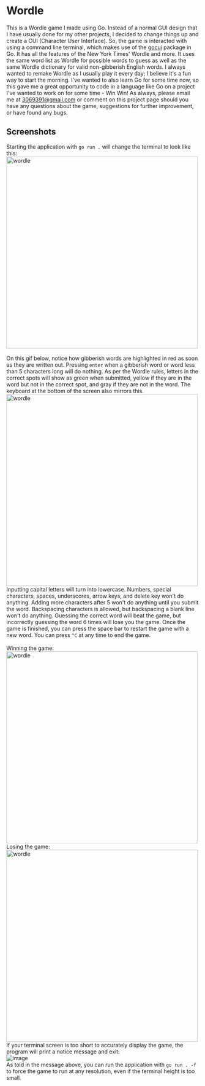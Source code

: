 # Wordle
This is a Wordle game I made using Go. Instead of a normal GUI design that I have usually done for my other projects, I decided to change things up and create a CUI (Character User Interface). So, the game is interacted with using a command line terminal, which makes use of the [gocui](https://pkg.go.dev/github.com/jroimartin/gocui@v0.5.0) package in Go. It has all the features of the New York Times' Wordle and more. It uses the same word list as Wordle for possible words to guess as well as the same Wordle dictionary for valid non-gibberish English words. I always wanted to remake Wordle as I usually play it every day; I believe it's a fun way to start the morning. I've wanted to also learn Go for some time now, so this gave me a great opportunity to code in a language like Go on a project I've wanted to work on for some time - Win Win! As always, please email me at 3069391@gmail.com or comment on this project page should you have any questions about the game, suggestions for further improvement, or have found any bugs.

## Screenshots
Starting the application with ``go run .`` will change the terminal to look like this: <br/>
<img src="https://user-images.githubusercontent.com/82241006/211656749-666580b0-537d-4c62-9d81-182edcbed5ca.png" alt="wordle" height="500"/> <br/><br/>
On this gif below, notice how gibberish words are highlighted in red as soon as they are written out. Pressing `enter` when a gibberish word or word less than 5 characters long will do nothing. As per the Wordle rules, letters in the correct spots will show as green when submitted, yellow if they are in the word but not in the correct spot, and gray if they are not in the word. The keyboard at the bottom of the screen also mirrors this.  <br/> 
<img src="https://user-images.githubusercontent.com/82241006/211659836-23196568-78ac-446f-b3e4-d19dbd9384e0.gif" alt="wordle" height="500" /> <br/>
Inputting capital letters will turn into lowercase. Numbers, special characters, spaces, underscores, arrow keys, and delete key won't do anything. Adding more characters after 5 won't do anything until you submit the word. Backspacing characters is allowed, but backspacing a blank line won't do anything. Guessing the correct word will beat the game, but incorrectly guessing the word 6 times will lose you the game. Once the game is finished, you can press the space bar to restart the game with a new word. You can press ``^C`` at any time to end the game. <br/><br/>
Winning the game: <br/>
<img src="https://user-images.githubusercontent.com/82241006/211662270-8af781d8-e913-4554-a766-e91cc03dc3ab.gif" alt="wordle" height="500" /> <br/>
Losing the game: <br/>
<img src="https://user-images.githubusercontent.com/82241006/211662709-5093b9bc-4269-43a8-bc4f-2285a3afda23.gif" alt="wordle" height="500" /> <br/>
If your terminal screen is too short to accurately display the game, the program will print a notice message and exit: <br/>
![image](https://user-images.githubusercontent.com/82241006/211663159-3e9da29b-84b3-45bb-843b-9a8d2354160e.png)
<br/>
As told in the message above, you can run the application with ``go run . -f`` to force the game to run at any resolution, even if the terminal height is too small. 
